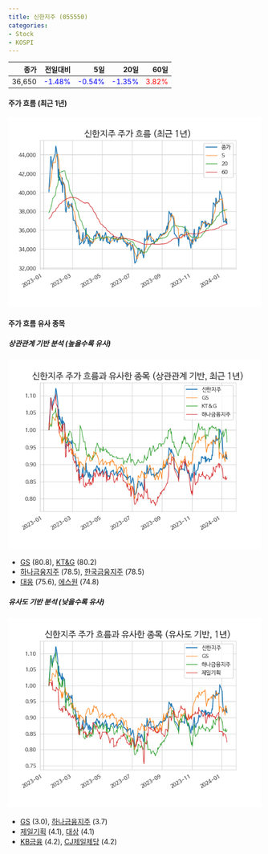 ```yaml
---
title: 신한지주 (055550)
categories:
- Stock
- KOSPI
---
```


|종가|전일대비|5일|20일|60일|
|---:|-------:|--:|---:|---:|
|36,650|<span style="color: blue">-1.48%</span>|<span style="color: blue">-0.54%</span>|<span style="color: blue">-1.35%</span>|<span style="color: red">3.82%</span>|

<!-- more -->


#### 주가 흐름 (최근 1년)
![055550](/assets/images/stock/055550.png)


#### 주가 흐름 유사 종목


##### 상관관계 기반 분석 (높을수록 유사)
![055550](/assets/images/stock/055550_corr.png)
- [GS](/078930/) (80.8), [KT&G](/033780/) (80.2)
- [하나금융지주](/086790/) (78.5), [한국금융지주](/071050/) (78.5)
- [대웅](/003090/) (75.6), [에스원](/012750/) (74.8)


##### 유사도 기반 분석 (낮을수록 유사)	
![055550](/assets/images/stock/055550_sim.png)
- [GS](/078930/) (3.0), [하나금융지주](/086790/) (3.7)
- [제일기획](/030000/) (4.1), [대상](/001680/) (4.1)
- [KB금융](/105560/) (4.2), [CJ제일제당](/097950/) (4.2)